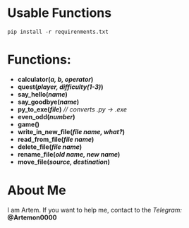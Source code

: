 # Usable Functions

`pip install -r requirenments.txt`

# Functions:

* **calculator(***a, b, operator***)**
* **quest(***player, difficulty(1-3)***)**
* **say_hello(***name***)**
* **say_goodbye(***name***)**
* **py_to_exe(***file***)** *// converts .py -> .exe*
* **even_odd(***number***)**
* **game()**
* **write_in_new_file(***file name, what?***)**
* **read_from_file(***file name***)**
* **delete_file(***file name***)**
* **rename_file(***old name, new name***)**
* **move_file(***source, destination***)**

# About Me

I am Artem. If you want to help me, contact to the *Telegram:* **@Artemon0000**
